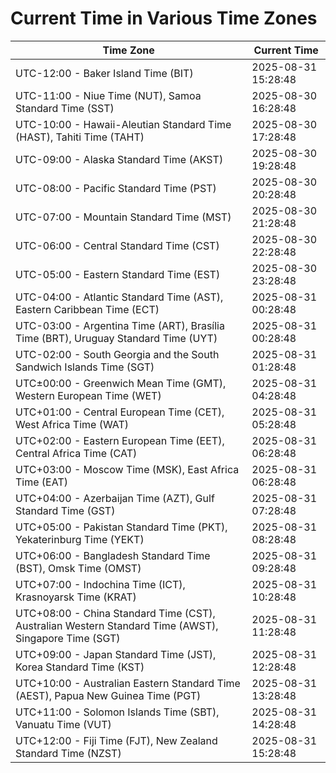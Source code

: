 # Current Time in Various Time Zones

| Time Zone | Current Time |
|-----------|--------------|
| UTC-12:00 - Baker Island Time (BIT) | 2025-08-31 15:28:48 |
| UTC-11:00 - Niue Time (NUT), Samoa Standard Time (SST) | 2025-08-30 16:28:48 |
| UTC-10:00 - Hawaii-Aleutian Standard Time (HAST), Tahiti Time (TAHT) | 2025-08-30 17:28:48 |
| UTC-09:00 - Alaska Standard Time (AKST) | 2025-08-30 19:28:48 |
| UTC-08:00 - Pacific Standard Time (PST) | 2025-08-30 20:28:48 |
| UTC-07:00 - Mountain Standard Time (MST) | 2025-08-30 21:28:48 |
| UTC-06:00 - Central Standard Time (CST) | 2025-08-30 22:28:48 |
| UTC-05:00 - Eastern Standard Time (EST) | 2025-08-30 23:28:48 |
| UTC-04:00 - Atlantic Standard Time (AST), Eastern Caribbean Time (ECT) | 2025-08-31 00:28:48 |
| UTC-03:00 - Argentina Time (ART), Brasília Time (BRT), Uruguay Standard Time (UYT) | 2025-08-31 00:28:48 |
| UTC-02:00 - South Georgia and the South Sandwich Islands Time (SGT) | 2025-08-31 01:28:48 |
| UTC±00:00 - Greenwich Mean Time (GMT), Western European Time (WET) | 2025-08-31 04:28:48 |
| UTC+01:00 - Central European Time (CET), West Africa Time (WAT) | 2025-08-31 05:28:48 |
| UTC+02:00 - Eastern European Time (EET), Central Africa Time (CAT) | 2025-08-31 06:28:48 |
| UTC+03:00 - Moscow Time (MSK), East Africa Time (EAT) | 2025-08-31 06:28:48 |
| UTC+04:00 - Azerbaijan Time (AZT), Gulf Standard Time (GST) | 2025-08-31 07:28:48 |
| UTC+05:00 - Pakistan Standard Time (PKT), Yekaterinburg Time (YEKT) | 2025-08-31 08:28:48 |
| UTC+06:00 - Bangladesh Standard Time (BST), Omsk Time (OMST) | 2025-08-31 09:28:48 |
| UTC+07:00 - Indochina Time (ICT), Krasnoyarsk Time (KRAT) | 2025-08-31 10:28:48 |
| UTC+08:00 - China Standard Time (CST), Australian Western Standard Time (AWST), Singapore Time (SGT) | 2025-08-31 11:28:48 |
| UTC+09:00 - Japan Standard Time (JST), Korea Standard Time (KST) | 2025-08-31 12:28:48 |
| UTC+10:00 - Australian Eastern Standard Time (AEST), Papua New Guinea Time (PGT) | 2025-08-31 13:28:48 |
| UTC+11:00 - Solomon Islands Time (SBT), Vanuatu Time (VUT) | 2025-08-31 14:28:48 |
| UTC+12:00 - Fiji Time (FJT), New Zealand Standard Time (NZST) | 2025-08-31 15:28:48 |

